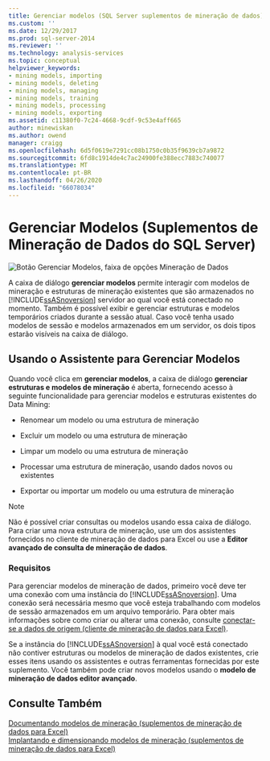 ```yaml
---
title: Gerenciar modelos (SQL Server suplementos de mineração de dados) | Microsoft Docs
ms.custom: ''
ms.date: 12/29/2017
ms.prod: sql-server-2014
ms.reviewer: ''
ms.technology: analysis-services
ms.topic: conceptual
helpviewer_keywords:
- mining models, importing
- mining models, deleting
- mining models, managing
- mining models, training
- mining models, processing
- mining models, exporting
ms.assetid: c11380f0-7c24-4668-9cdf-9c53e4aff665
author: minewiskan
ms.author: owend
manager: craigg
ms.openlocfilehash: 6d5f0619e7291cc08b1750c0b35f9639cb7a9872
ms.sourcegitcommit: 6fd8c1914de4c7ac24900fe388ecc7883c740077
ms.translationtype: MT
ms.contentlocale: pt-BR
ms.lasthandoff: 04/26/2020
ms.locfileid: "66078034"
---
```

# <a name="manage-models-sql-server-data-mining-add-ins"></a>Gerenciar Modelos (Suplementos de Mineração de Dados do SQL Server)
  ![Botão Gerenciar Modelos, faixa de opções Mineração de Dados](media/dmc-manage.gif "Botão Gerenciar Modelos, faixa de opções Mineração de Dados")  
  
 A caixa de diálogo **gerenciar modelos** permite interagir com modelos de mineração e estruturas de mineração existentes que são armazenados no [!INCLUDE[ssASnoversion](../includes/ssasnoversion-md.md)] servidor ao qual você está conectado no momento. Também é possível exibir e gerenciar estruturas e modelos temporários criados durante a sessão atual. Caso você tenha usado modelos de sessão e modelos armazenados em um servidor, os dois tipos estarão visíveis na caixa de diálogo.  
  
## <a name="using-the-manage-models-wizard"></a>Usando o Assistente para Gerenciar Modelos  
 Quando você clica em **gerenciar modelos**, a caixa de diálogo **gerenciar estruturas e modelos de mineração** é aberta, fornecendo acesso à seguinte funcionalidade para gerenciar modelos e estruturas existentes do Data Mining:  
  
-   Renomear um modelo ou uma estrutura de mineração  
  
-   Excluir um modelo ou uma estrutura de mineração  
  
-   Limpar um modelo ou uma estrutura de mineração  
  
-   Processar uma estrutura de mineração, usando dados novos ou existentes  
  
-   Exportar ou importar um modelo ou uma estrutura de mineração  
  
> [!NOTE]  
>  Não é possível criar consultas ou modelos usando essa caixa de diálogo. Para criar uma nova estrutura de mineração, use um dos assistentes fornecidos no cliente de mineração de dados para Excel ou use a **Editor avançado de consulta de mineração de dados**.  
  
### <a name="requirements"></a>Requisitos  
 Para gerenciar modelos de mineração de dados, primeiro você deve ter uma conexão com uma instância do [!INCLUDE[ssASnoversion](../includes/ssasnoversion-md.md)]. Uma conexão será necessária mesmo que você esteja trabalhando com modelos de sessão armazenados em um arquivo temporário. Para obter mais informações sobre como criar ou alterar uma conexão, consulte [conectar-se a dados de origem &#40;cliente de mineração de dados para Excel&#41;](connect-to-source-data-data-mining-client-for-excel.md).  
  
 Se a instância do [!INCLUDE[ssASnoversion](../includes/ssasnoversion-md.md)] à qual você está conectado não contiver estruturas ou modelos de mineração de dados existentes, crie esses itens usando os assistentes e outras ferramentas fornecidas por este suplemento. Você também pode criar novos modelos usando o **modelo de mineração de dados editor avançado**.  
  
## <a name="see-also"></a>Consulte Também  
 [Documentando modelos de mineração &#40;suplementos de mineração de dados para Excel&#41;](documenting-mining-models-data-mining-add-ins-for-excel.md)   
 [Implantando e dimensionando modelos de mineração &#40;suplementos de mineração de dados para Excel&#41;](deploying-and-scaling-mining-models-data-mining-add-ins-for-excel.md)   

  
